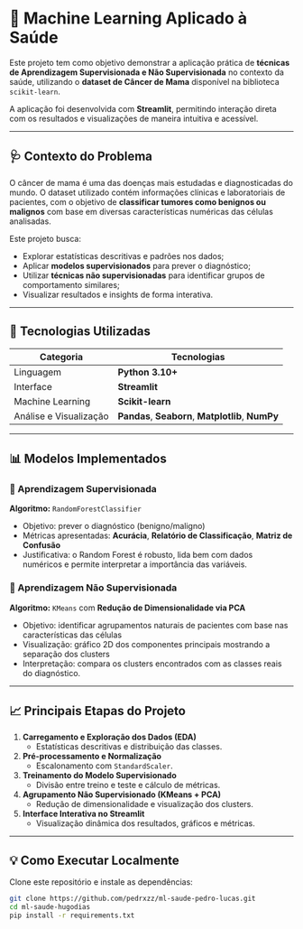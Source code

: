# 🧠 Machine Learning Aplicado à Saúde

Este projeto tem como objetivo demonstrar a aplicação prática de **técnicas de Aprendizagem Supervisionada e Não Supervisionada** no contexto da saúde, utilizando o **dataset de Câncer de Mama** disponível na biblioteca `scikit-learn`.  

A aplicação foi desenvolvida com **Streamlit**, permitindo interação direta com os resultados e visualizações de maneira intuitiva e acessível.

---

## 🩺 Contexto do Problema

O câncer de mama é uma das doenças mais estudadas e diagnosticadas do mundo. O dataset utilizado contém informações clínicas e laboratoriais de pacientes, com o objetivo de **classificar tumores como benignos ou malignos** com base em diversas características numéricas das células analisadas.

Este projeto busca:
- Explorar estatísticas descritivas e padrões nos dados;
- Aplicar **modelos supervisionados** para prever o diagnóstico;
- Utilizar **técnicas não supervisionadas** para identificar grupos de comportamento similares;
- Visualizar resultados e insights de forma interativa.

---

## 🚀 Tecnologias Utilizadas

| Categoria | Tecnologias |
|------------|--------------|
| Linguagem | **Python 3.10+** |
| Interface | **Streamlit** |
| Machine Learning | **Scikit-learn** |
| Análise e Visualização | **Pandas**, **Seaborn**, **Matplotlib**, **NumPy** |

---

## 📊 Modelos Implementados

### 🔹 Aprendizagem Supervisionada
**Algoritmo:** `RandomForestClassifier`  
- Objetivo: prever o diagnóstico (benigno/maligno)  
- Métricas apresentadas: **Acurácia**, **Relatório de Classificação**, **Matriz de Confusão**  
- Justificativa: o Random Forest é robusto, lida bem com dados numéricos e permite interpretar a importância das variáveis.

### 🔹 Aprendizagem Não Supervisionada
**Algoritmo:** `KMeans` com **Redução de Dimensionalidade via PCA**  
- Objetivo: identificar agrupamentos naturais de pacientes com base nas características das células  
- Visualização: gráfico 2D dos componentes principais mostrando a separação dos clusters  
- Interpretação: compara os clusters encontrados com as classes reais do diagnóstico.

---

## 📈 Principais Etapas do Projeto

1. **Carregamento e Exploração dos Dados (EDA)**  
   - Estatísticas descritivas e distribuição das classes.  
2. **Pré-processamento e Normalização**  
   - Escalonamento com `StandardScaler`.  
3. **Treinamento do Modelo Supervisionado**  
   - Divisão entre treino e teste e cálculo de métricas.  
4. **Agrupamento Não Supervisionado (KMeans + PCA)**  
   - Redução de dimensionalidade e visualização dos clusters.  
5. **Interface Interativa no Streamlit**  
   - Visualização dinâmica dos resultados, gráficos e métricas.

---

## 💡 Como Executar Localmente

Clone este repositório e instale as dependências:

```bash
git clone https://github.com/pedrxzz/ml-saude-pedro-lucas.git
cd ml-saude-hugodias
pip install -r requirements.txt

